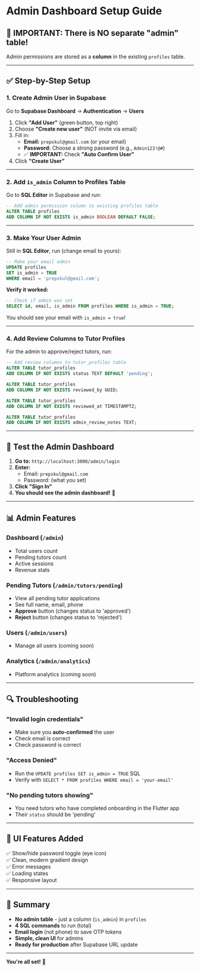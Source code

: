 # Admin Dashboard Setup Guide

## 🎯 IMPORTANT: There is NO separate "admin" table!

Admin permissions are stored as a **column** in the existing `profiles` table.

---

## ✅ Step-by-Step Setup

### **1. Create Admin User in Supabase**

Go to **Supabase Dashboard** → **Authentication** → **Users**

1. Click **"Add User"** (green button, top right)
2. Choose **"Create new user"** (NOT invite via email)
3. Fill in:
   - **Email:** `prepskul@gmail.com` (or your email)
   - **Password:** Choose a strong password (e.g., `Admin123!@#`)
   - ✅ **IMPORTANT:** Check **"Auto Confirm User"**
4. Click **"Create User"**

---

### **2. Add `is_admin` Column to Profiles Table**

Go to **SQL Editor** in Supabase and run:

```sql
-- Add admin permission column to existing profiles table
ALTER TABLE profiles 
ADD COLUMN IF NOT EXISTS is_admin BOOLEAN DEFAULT FALSE;
```

---

### **3. Make Your User Admin**

Still in **SQL Editor**, run (change email to yours):

```sql
-- Make your email admin
UPDATE profiles 
SET is_admin = TRUE 
WHERE email = 'prepskul@gmail.com';
```

**Verify it worked:**
```sql
-- Check if admin was set
SELECT id, email, is_admin FROM profiles WHERE is_admin = TRUE;
```

You should see your email with `is_admin = true`!

---

### **4. Add Review Columns to Tutor Profiles**

For the admin to approve/reject tutors, run:

```sql
-- Add review columns to tutor_profiles table
ALTER TABLE tutor_profiles 
ADD COLUMN IF NOT EXISTS status TEXT DEFAULT 'pending';

ALTER TABLE tutor_profiles
ADD COLUMN IF NOT EXISTS reviewed_by UUID;

ALTER TABLE tutor_profiles
ADD COLUMN IF NOT EXISTS reviewed_at TIMESTAMPTZ;

ALTER TABLE tutor_profiles
ADD COLUMN IF NOT EXISTS admin_review_notes TEXT;
```

---

## 🚀 Test the Admin Dashboard

1. **Go to:** `http://localhost:3000/admin/login`
2. **Enter:**
   - Email: `prepskul@gmail.com`
   - Password: (what you set)
3. **Click "Sign In"**
4. **You should see the admin dashboard!** 🎉

---

## 📊 Admin Features

### **Dashboard** (`/admin`)
- Total users count
- Pending tutors count
- Active sessions
- Revenue stats

### **Pending Tutors** (`/admin/tutors/pending`)
- View all pending tutor applications
- See full name, email, phone
- **Approve** button (changes status to 'approved')
- **Reject** button (changes status to 'rejected')

### **Users** (`/admin/users`)
- Manage all users (coming soon)

### **Analytics** (`/admin/analytics`)
- Platform analytics (coming soon)

---

## 🔍 Troubleshooting

### "Invalid login credentials"
- Make sure you **auto-confirmed** the user
- Check email is correct
- Check password is correct

### "Access Denied"
- Run the `UPDATE profiles SET is_admin = TRUE` SQL
- Verify with `SELECT * FROM profiles WHERE email = 'your-email'`

### "No pending tutors showing"
- You need tutors who have completed onboarding in the Flutter app
- Their `status` should be 'pending'

---

## 🎨 UI Features Added

✅ Show/hide password toggle (eye icon)  
✅ Clean, modern gradient design  
✅ Error messages  
✅ Loading states  
✅ Responsive layout  

---

## 📝 Summary

- **No admin table** - just a column (`is_admin`) in `profiles`
- **4 SQL commands** to run (total)
- **Email login** (not phone) to save OTP tokens
- **Simple, clean UI** for admins
- **Ready for production** after Supabase URL update

---

**You're all set!** 🚀

